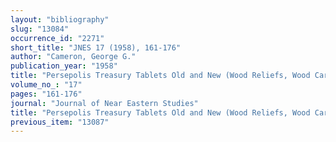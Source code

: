 ```yaml
---
layout: "bibliography"
slug: "13084"
occurrence_id: "2271"
short_title: "JNES 17 (1958), 161-176"
author: "Cameron, George G."
publication_year: "1958"
title: "Persepolis Treasury Tablets Old and New (Wood Reliefs, Wood Carvers, and Metal Workers - Wine and Winemakers - Treasury Accountants, Accounting Practices, and Royal Domains)"
volume_no_: "17"
pages: "161-176"
journal: "Journal of Near Eastern Studies"
title: "Persepolis Treasury Tablets Old and New (Wood Reliefs, Wood Carvers, and Metal Workers - Wine and Winemakers - Treasury Accountants, Accounting Practices, and Royal Domains)"
previous_item: "13087"
---
```

